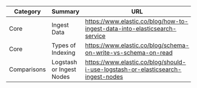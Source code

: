 | Category  | Summary  | URL  |
|---|---|---|
| Core  | Ingest Data  | https://www.elastic.co/blog/how-to-ingest-data-into-elasticsearch-service  |
| Core  | Types of Indexing  | https://www.elastic.co/blog/schema-on-write-vs-schema-on-read  |
| Comparisons  | Logstash or Ingest Nodes  | https://www.elastic.co/blog/should-i-use-logstash-or-elasticsearch-ingest-nodes  |
